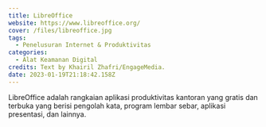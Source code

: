 ```yaml
---
title: LibreOffice
website: https://www.libreoffice.org/
cover: /files/libreoffice.jpg
tags:
  - Penelusuran Internet & Produktivitas
categories:
  - Alat Keamanan Digital
credits: Text by Khairil Zhafri/EngageMedia.
date: 2023-01-19T21:18:42.158Z
---
```

LibreOffice adalah rangkaian aplikasi produktivitas kantoran yang gratis dan terbuka yang berisi pengolah kata, program lembar sebar, aplikasi presentasi, dan lainnya.